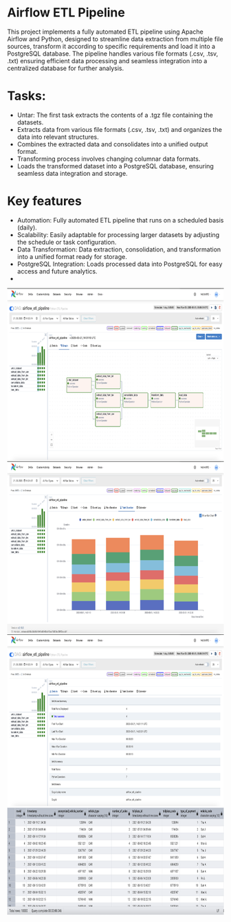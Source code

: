 # Airflow ETL Pipeline

This project implements a fully automated ETL pipeline using Apache Airflow and Python, designed to streamline data extraction from multiple file sources, transform it according to specific requirements and load it into a PostgreSQL database. The pipeline handles various file formats (.csv, .tsv, .txt) ensuring efficient data processing and seamless integration into a centralized database for further analysis.

# Tasks:  
  - Untar: The first task extracts the contents of a .tgz file containing the datasets.
  - Extracts data from various file formats (.csv, .tsv, .txt) and organizes the data into relevant structures.
  - Combines the extracted data and consolidates into a unified output format. 
  - Transforming process involves changing columnar data formats.
  - Loads the transformed dataset into a PostgreSQL database, ensuring seamless data integration and storage.

# Key features
  - Automation: Fully automated ETL pipeline that runs on a scheduled basis (daily).
  - Scalability: Easily adaptable for processing larger datasets by adjusting the schedule or task configuration.
  - Data Transformation: Data extraction, consolidation, and transformation into a unified format ready for storage.
  - PostgreSQL Integration: Loads processed data into PostgreSQL for easy access and future analytics.
  - 


<img src="02.png" width=850 height=400>
<img src="01.png" width=850 height=400>
<img src="04.png" width=850 height=400>
<img src="03.png" width=650 height=250>
